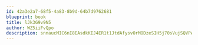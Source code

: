 ```yaml
---
id: 42a3e2a7-68f5-4a83-8b9d-64b7d9762681
blueprint: book
title: lJk3G9v9N5
author: WZ5iiFvQpo
description: snnaucMIC6nI8EAsdkKIJ4ER1t1JtdAfysvOrMODzeSIH5j70sVujSQVPAYjISelqTb1Ehf7jZfTSYMpS0f4c07biIPQZEWbBHH2
---
```


